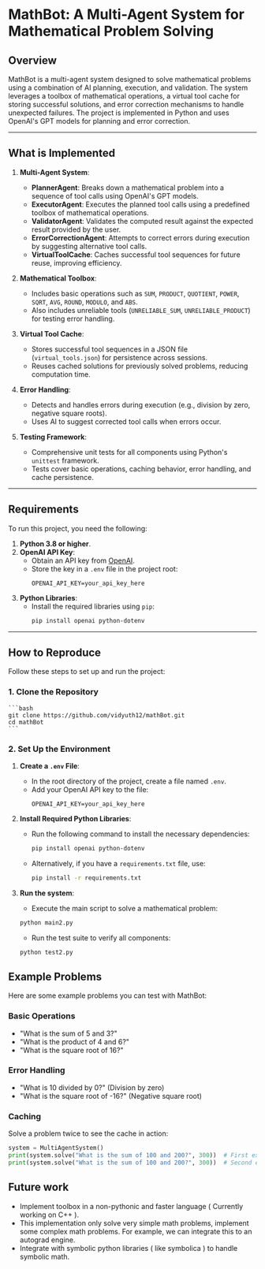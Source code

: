 # MathBot: A Multi-Agent System for Mathematical Problem Solving

## Overview
MathBot is a multi-agent system designed to solve mathematical problems using a combination of AI planning, execution, and validation. The system leverages a toolbox of mathematical operations, a virtual tool cache for storing successful solutions, and error correction mechanisms to handle unexpected failures. The project is implemented in Python and uses OpenAI's GPT models for planning and error correction.

---

## What is Implemented
1. **Multi-Agent System**:
   - **PlannerAgent**: Breaks down a mathematical problem into a sequence of tool calls using OpenAI's GPT models.
   - **ExecutorAgent**: Executes the planned tool calls using a predefined toolbox of mathematical operations.
   - **ValidatorAgent**: Validates the computed result against the expected result provided by the user.
   - **ErrorCorrectionAgent**: Attempts to correct errors during execution by suggesting alternative tool calls.
   - **VirtualToolCache**: Caches successful tool sequences for future reuse, improving efficiency.

2. **Mathematical Toolbox**:
   - Includes basic operations such as `SUM`, `PRODUCT`, `QUOTIENT`, `POWER`, `SQRT`, `AVG`, `ROUND`, `MODULO`, and `ABS`.
   - Also includes unreliable tools (`UNRELIABLE_SUM`, `UNRELIABLE_PRODUCT`) for testing error handling.

3. **Virtual Tool Cache**:
   - Stores successful tool sequences in a JSON file (`virtual_tools.json`) for persistence across sessions.
   - Reuses cached solutions for previously solved problems, reducing computation time.

4. **Error Handling**:
   - Detects and handles errors during execution (e.g., division by zero, negative square roots).
   - Uses AI to suggest corrected tool calls when errors occur.

5. **Testing Framework**:
   - Comprehensive unit tests for all components using Python's `unittest` framework.
   - Tests cover basic operations, caching behavior, error handling, and cache persistence.

---

## Requirements
To run this project, you need the following:

1. **Python 3.8 or higher**.
2. **OpenAI API Key**:
   - Obtain an API key from [OpenAI](https://platform.openai.com/).
   - Store the key in a `.env` file in the project root:
     ```
     OPENAI_API_KEY=your_api_key_here
     ```
3. **Python Libraries**:
   - Install the required libraries using `pip`:
     ```bash
     pip install openai python-dotenv
     ```

---

## How to Reproduce
Follow these steps to set up and run the project:

### 1. Clone the Repository
    ```bash
    git clone https://github.com/vidyuth12/mathBot.git
    cd mathBot
    ```

### 2. Set Up the Environment
1. **Create a `.env` File**:
   - In the root directory of the project, create a file named `.env`.
   - Add your OpenAI API key to the file:
     ```
     OPENAI_API_KEY=your_api_key_here
     ```

2. **Install Required Python Libraries**:
   - Run the following command to install the necessary dependencies:
     ```bash
     pip install openai python-dotenv
     ```
   - Alternatively, if you have a `requirements.txt` file, use:
     ```bash
     pip install -r requirements.txt
     ```
3. **Run the system**:
    - Execute the main script to solve a mathematical problem:
    ```bash
    python main2.py
    ```
    - Run the test suite to verify all components:
    ```bash
    python test2.py
    ```

## Example Problems
Here are some example problems you can test with MathBot:

### Basic Operations
- "What is the sum of 5 and 3?"
- "What is the product of 4 and 6?"
- "What is the square root of 16?"

### Error Handling
- "What is 10 divided by 0?" (Division by zero)
- "What is the square root of -16?" (Negative square root)

### Caching
Solve a problem twice to see the cache in action:

```python
system = MultiAgentSystem()
print(system.solve("What is the sum of 100 and 200?", 300))  # First execution
print(system.solve("What is the sum of 100 and 200?", 300))  # Second execution (uses cache)
```

## Future work
 - Implement toolbox in a non-pythonic and faster language ( Currently working on C++ ).
 - This implementation only solve very simple math problems, implement some complex math problems. For example, we can integrate this to an autograd engine.
 - Integrate with symbolic python libraries ( like symbolica ) to handle symbolic math.
